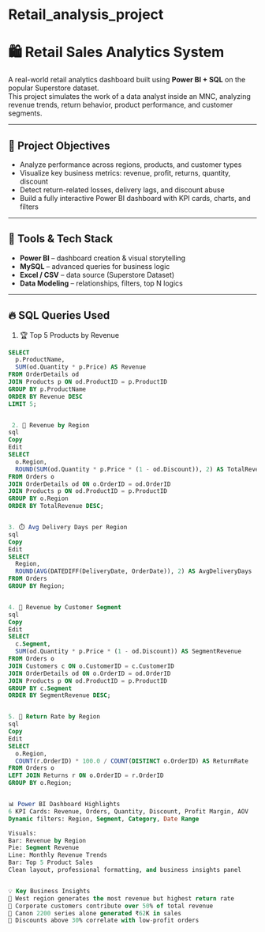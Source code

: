 # Retail_analysis_project

# 🛍️ Retail Sales Analytics System

A real-world retail analytics dashboard built using **Power BI + SQL** on the popular Superstore dataset.  
This project simulates the work of a data analyst inside an MNC, analyzing revenue trends, return behavior, product performance, and customer segments.

---

## 📌 Project Objectives

- Analyze performance across regions, products, and customer types
- Visualize key business metrics: revenue, profit, returns, quantity, discount
- Detect return-related losses, delivery lags, and discount abuse
- Build a fully interactive Power BI dashboard with KPI cards, charts, and filters

---

## 🧠 Tools & Tech Stack

- **Power BI** – dashboard creation & visual storytelling
- **MySQL** – advanced queries for business logic
- **Excel / CSV** – data source (Superstore Dataset)
- **Data Modeling** – relationships, filters, top N logics

---

## 🔥 SQL Queries Used 

 1. 🏆 Top 5 Products by Revenue
```sql
SELECT 
  p.ProductName,
  SUM(od.Quantity * p.Price) AS Revenue
FROM OrderDetails od
JOIN Products p ON od.ProductID = p.ProductID
GROUP BY p.ProductName
ORDER BY Revenue DESC
LIMIT 5;


 2. 📍 Revenue by Region
sql
Copy
Edit
SELECT 
  o.Region,
  ROUND(SUM(od.Quantity * p.Price * (1 - od.Discount)), 2) AS TotalRevenue
FROM Orders o
JOIN OrderDetails od ON o.OrderID = od.OrderID
JOIN Products p ON od.ProductID = p.ProductID
GROUP BY o.Region
ORDER BY TotalRevenue DESC;


3. ⏱️ Avg Delivery Days per Region
sql
Copy
Edit
SELECT 
  Region,
  ROUND(AVG(DATEDIFF(DeliveryDate, OrderDate)), 2) AS AvgDeliveryDays
FROM Orders
GROUP BY Region;


4. 🧍 Revenue by Customer Segment
sql
Copy
Edit
SELECT 
  c.Segment,
  SUM(od.Quantity * p.Price * (1 - od.Discount)) AS SegmentRevenue
FROM Orders o
JOIN Customers c ON o.CustomerID = c.CustomerID
JOIN OrderDetails od ON o.OrderID = od.OrderID
JOIN Products p ON od.ProductID = p.ProductID
GROUP BY c.Segment
ORDER BY SegmentRevenue DESC;


5. 🔁 Return Rate by Region
sql
Copy
Edit
SELECT 
  o.Region,
  COUNT(r.OrderID) * 100.0 / COUNT(DISTINCT o.OrderID) AS ReturnRate
FROM Orders o
LEFT JOIN Returns r ON o.OrderID = r.OrderID
GROUP BY o.Region;


📊 Power BI Dashboard Highlights
6 KPI Cards: Revenue, Orders, Quantity, Discount, Profit Margin, AOV
Dynamic filters: Region, Segment, Category, Date Range

Visuals:
Bar: Revenue by Region
Pie: Segment Revenue
Line: Monthly Revenue Trends
Bar: Top 5 Product Sales
Clean layout, professional formatting, and business insights panel


💡 Key Business Insights
🔸 West region generates the most revenue but highest return rate
🔸 Corporate customers contribute over 50% of total revenue
🔸 Canon 2200 series alone generated ₹62K in sales
🔸 Discounts above 30% correlate with low-profit orders


